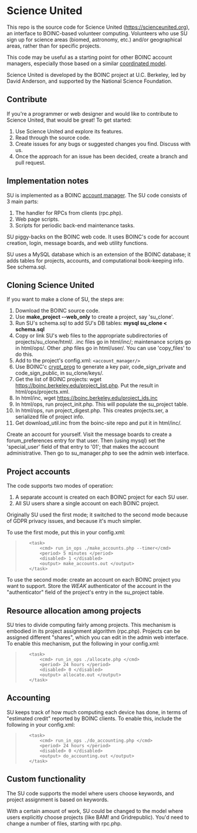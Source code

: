 # Science United
This repo is the source code for Science United (https://scienceunited.org),
an interface to BOINC-based volunteer computing.
Volunteers who use SU sign up for science areas (biomed, astronomy, etc.)
and/or geographical areas,
rather than for specific projects.

This code may be useful as a starting point for other BOINC account managers,
especially those based on a similar
[coordinated model](https://scienceunited.org/doc/su_overview.pdf).

Science United is developed by the BOINC project at U.C. Berkeley,
led by David Anderson, and supported by the National Science Foundation.

## Contribute

If you're a programmer or web designer and would like to contribute to Science United,
that would be great!
To get started:
1. Use Science United and explore its features.
1. Read through the source code.
1. Create issues for any bugs or suggested changes you find.  Discuss with us.
1. Once the approach for an issue has been decided, create a branch and pull request.

## Implementation notes

SU is implemented as a BOINC [account manager](https://boinc.berkeley.edu/trac/wiki/AccountManagement).
The SU code consists of 3 main parts:
1. The handler for RPCs from clients (rpc.php).
1. Web page scripts.
1. Scripts for periodic back-end maintenance tasks.

SU piggy-backs on the BOINC web code.
It uses BOINC's code for account creation, login, message boards, and web utility functions.

SU uses a MySQL database which is an extension of the BOINC database;
it adds tables for projects, accounts, and computational book-keeping info.
See schema.sql.

## Cloning Science United

If you want to make a clone of SU, the steps are:
1. Download the BOINC source code.
1. Use **make_project --web_only** to create a project, say 'su_clone'.
1. Run SU's schema.sql to add SU's DB tables: **mysql su_clone < schema.sql**
1. Copy or link SU's web files to the appropriate subdirectories
   of  projects/su_clone/html/.
   .inc files go in html/inc/;
   maintenance scripts go in html/ops/.
   Other .php files go in html/user/.
   You can use 'copy_files' to do this.
1. Add to the project's config.xml: `<account_manager/>`
1. Use BOINC'c [crypt_prog](https://boinc.berkeley.edu/trac/wiki/CodeSigning) to generate a key pair, code_sign_private and code_sign_public, in su_clone/keys/.
1. Get the list of BOINC projects: wget https://boinc.berkeley.edu/project_list.php.  Put the result in html/ops/projects.xml.
1. In html/inc, wget https://boinc.berkeley.edu/project_ids.inc
1. In html/ops, run project_init.php.  This will populate the su_project table.
1. In html/ops, run project_digest.php.  This creates projects.ser, a serialized file of project info.
1. Get download_util.inc from the boinc-site repo and put it in html/inc/.

Create an account for yourself.
Visit the message boards to create a forum_preferences entry for that user.
Then (using mysql) set the 'special_user' field of that entry to '01'; that makes
the account administrative.
Then go to su_manager.php to see the admin web interface.

## Project accounts

The code supports two modes of operation:
1. A separate account is created on each BOINC project for each SU user.
1. All SU users share a single account on each BOINC project.

Originally SU used the first mode;
it switched to the second mode because of GDPR privacy issues,
and because it's much simpler.

To use the first mode, put this in your config.xml:
>        <task>
>            <cmd> run_in_ops ./make_accounts.php --timer</cmd>
>            <period> 5 minutes </period>
>            <disabled> 1 </disabled>
>            <output> make_accounts.out </output>
>        </task>

To use the second mode:
create an account on each BOINC project you want to support.
Store the *WEAK* authenticator of the account in the "authenticator" field
of the project's entry in the su_project table.

## Resource allocation among projects

SU tries to divide computing fairly among projects.
This mechanism is embodied in its project assignment algorithm (rpc.php).
Projects can be assigned different "shares",
which you can edit in the admin web interface.
To enable this mechanism, put the following in your config.xml:

>        <task>
>            <cmd> run_in_ops ./allocate.php </cmd>
>            <period> 24 hours </period>
>            <disabled> 0 </disabled>
>            <output> allocate.out </output>
>        </task>

## Accounting

SU keeps track of how much computing each device has done,
in terms of "estimated credit" reported by BOINC clients.
To enable this, include the following in your config.xml:

>        <task>
>            <cmd> run_in_ops ./do_accounting.php </cmd>
>            <period> 24 hours </period>
>            <disabled> 0 </disabled>
>            <output> do_accounting.out </output>
>        </task>

## Custom functionality

The SU code supports the model where users choose keywords,
and project assignment is based on keywords.

With a certain amount of work, SU could be changed to the
model where users explicitly choose projects (like BAM! and Gridrepublic).
You'd need to change a number of files, starting with rpc.php.
